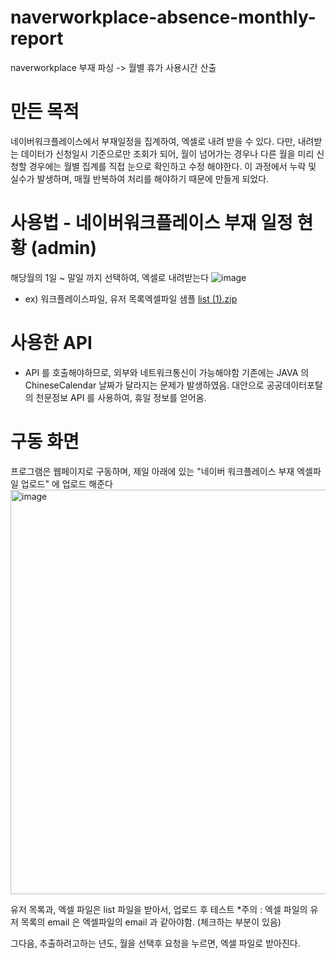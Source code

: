 # naverworkplace-absence-monthly-report
naverworkplace 부재 파싱 -> 월별 휴가 사용시간 산출

# 만든 목적
네이버워크플레이스에서 부재일정을 집계하여, 엑셀로 내려 받을 수 있다. 다만, 내려받는 데이터가 신청일시 기준으로만 조회가 되어, 월이 넘어가는 경우나 다른 월을 미리 신청할 경우에는
월별 집계를 직접 눈으로 확인하고 수정 해야한다. 이 과정에서 누락 및 실수가 발생하며, 매월 반복하여 처리를 해야하기 때문에 만들게 되었다.

# 사용법 - 네이버워크플레이스 부재 일정 현황 (admin)
해당월의 1일 ~ 말일 까지 선택하여, 엑셀로 내려받는다
![image](https://github.com/SsackTeun/naverworkplace-absence-monthly-report/assets/24308378/f6f97f46-5b79-4119-a913-193f2cdffd38)



- ex) 워크플레이스파일, 유저 목록엑셀파일 샘플
[list (1).zip](https://github.com/SsackTeun/naverworkplace-absence-monthly-report/files/12851909/list.1.zip)


# 사용한 API
 * API 를 호출해야하므로, 외부와 네트워크통신이 가능해야함
기존에는 JAVA 의 ChineseCalendar  날짜가 달라지는 문제가 발생하였음.
대안으로 공공데이터포탈의 천문정보 API 를 사용하여, 휴일 정보를 얻어옴.

# 구동 화면
프로그램은 웹페이지로 구동하며, 제일 아래에 있는 "네이버 워크플레이스 부재 엑셀파일 업로드" 에 업로드 해준다
<img width="647" alt="image" src="https://github.com/SsackTeun/naverworkplace-absence-monthly-report/assets/24308378/a73dc038-3eff-4cff-b166-43ec4dc001dc">

유저 목록과, 엑셀 파일은 list 파일을 받아서, 업로드 후 테스트
*주의 : 엑셀 파일의 유저 목록의 email 은 엑셀파일의 email 과 같아야함. (체크하는 부분이 있음)

그다음, 추출하려고하는 년도, 월을 선택후 요청을 누르면, 엑셀 파일로 받아진다.


